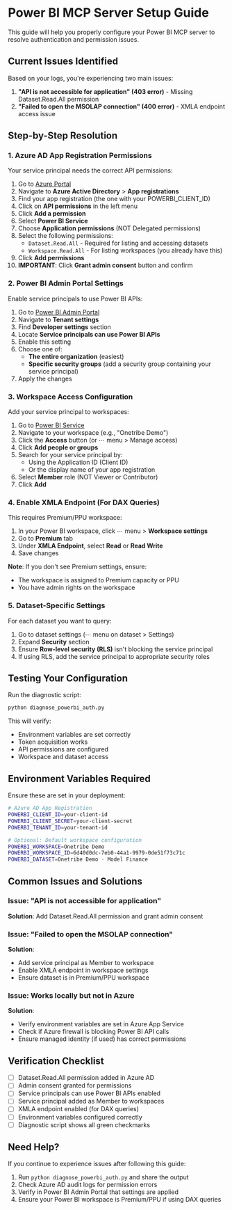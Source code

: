 # Power BI MCP Server Setup Guide

This guide will help you properly configure your Power BI MCP server to resolve authentication and permission issues.

## Current Issues Identified

Based on your logs, you're experiencing two main issues:

1. **"API is not accessible for application" (403 error)** - Missing Dataset.Read.All permission
2. **"Failed to open the MSOLAP connection" (400 error)** - XMLA endpoint access issue

## Step-by-Step Resolution

### 1. Azure AD App Registration Permissions

Your service principal needs the correct API permissions:

1. Go to [Azure Portal](https://portal.azure.com)
2. Navigate to **Azure Active Directory** > **App registrations**
3. Find your app registration (the one with your POWERBI_CLIENT_ID)
4. Click on **API permissions** in the left menu
5. Click **Add a permission**
6. Select **Power BI Service**
7. Choose **Application permissions** (NOT Delegated permissions)
8. Select the following permissions:
   - `Dataset.Read.All` - Required for listing and accessing datasets
   - `Workspace.Read.All` - For listing workspaces (you already have this)
9. Click **Add permissions**
10. **IMPORTANT**: Click **Grant admin consent** button and confirm

### 2. Power BI Admin Portal Settings

Enable service principals to use Power BI APIs:

1. Go to [Power BI Admin Portal](https://app.powerbi.com/admin-portal)
2. Navigate to **Tenant settings**
3. Find **Developer settings** section
4. Locate **Service principals can use Power BI APIs**
5. Enable this setting
6. Choose one of:
   - **The entire organization** (easiest)
   - **Specific security groups** (add a security group containing your service principal)
7. Apply the changes

### 3. Workspace Access Configuration

Add your service principal to workspaces:

1. Go to [Power BI Service](https://app.powerbi.com)
2. Navigate to your workspace (e.g., "Onetribe Demo")
3. Click the **Access** button (or ⋯ menu > Manage access)
4. Click **Add people or groups**
5. Search for your service principal by:
   - Using the Application ID (Client ID)
   - Or the display name of your app registration
6. Select **Member** role (NOT Viewer or Contributor)
7. Click **Add**

### 4. Enable XMLA Endpoint (For DAX Queries)

This requires Premium/PPU workspace:

1. In your Power BI workspace, click ⋯ menu > **Workspace settings**
2. Go to **Premium** tab
3. Under **XMLA Endpoint**, select **Read** or **Read Write**
4. Save changes

**Note**: If you don't see Premium settings, ensure:
- The workspace is assigned to Premium capacity or PPU
- You have admin rights on the workspace

### 5. Dataset-Specific Settings

For each dataset you want to query:

1. Go to dataset settings (⋯ menu on dataset > Settings)
2. Expand **Security** section
3. Ensure **Row-level security (RLS)** isn't blocking the service principal
4. If using RLS, add the service principal to appropriate security roles

## Testing Your Configuration

Run the diagnostic script:

```bash
python diagnose_powerbi_auth.py
```

This will verify:
- Environment variables are set correctly
- Token acquisition works
- API permissions are configured
- Workspace and dataset access

## Environment Variables Required

Ensure these are set in your deployment:

```bash
# Azure AD App Registration
POWERBI_CLIENT_ID=your-client-id
POWERBI_CLIENT_SECRET=your-client-secret
POWERBI_TENANT_ID=your-tenant-id

# Optional: Default workspace configuration
POWERBI_WORKSPACE=Onetribe Demo
POWERBI_WORKSPACE_ID=6d40d0dc-7eb0-44a1-9979-0de51f73c71c
POWERBI_DATASET=Onetribe Demo - Model Finance
```

## Common Issues and Solutions

### Issue: "API is not accessible for application"
**Solution**: Add Dataset.Read.All permission and grant admin consent

### Issue: "Failed to open the MSOLAP connection"
**Solution**: 
- Add service principal as Member to workspace
- Enable XMLA endpoint in workspace settings
- Ensure dataset is in Premium/PPU workspace

### Issue: Works locally but not in Azure
**Solution**: 
- Verify environment variables are set in Azure App Service
- Check if Azure firewall is blocking Power BI API calls
- Ensure managed identity (if used) has correct permissions

## Verification Checklist

- [ ] Dataset.Read.All permission added in Azure AD
- [ ] Admin consent granted for permissions
- [ ] Service principals can use Power BI APIs enabled
- [ ] Service principal added as Member to workspaces
- [ ] XMLA endpoint enabled (for DAX queries)
- [ ] Environment variables configured correctly
- [ ] Diagnostic script shows all green checkmarks

## Need Help?

If you continue to experience issues after following this guide:

1. Run `python diagnose_powerbi_auth.py` and share the output
2. Check Azure AD audit logs for permission errors
3. Verify in Power BI Admin Portal that settings are applied
4. Ensure your Power BI workspace is Premium/PPU if using DAX queries